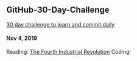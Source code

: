 ## GitHub-30-Day-Challenge
[30 day challenge to learn and commit daily](https://medium.com/@docix/github-30-day-challenge-7eaac41e4176)

#### Nov 4, 2019
Reading: [The Fourth Industrial Revolution](https://www.amazon.com/Fourth-Industrial-Revolution-Klaus-Schwab/dp/1524758868/ref=sr_1_3?crid=2SK4KUE1BDGO8&keywords=fourth+industrial+revolution&qid=1572623598&sprefix=fourth+industrial%2Caps%2C222&sr=8-3)
Coding: 
